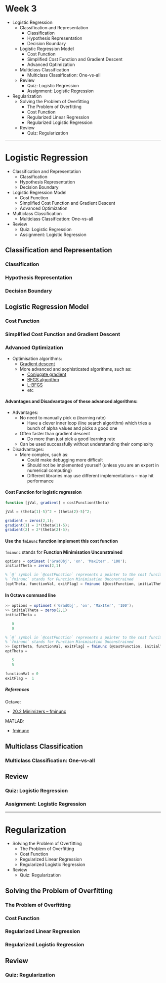 Week 3
======

- Logistic Regression
    - Classification and Representation
        - Classification
        - Hypothesis Representation
        - Decision Boundary
    - Logistic Regression Model
        - Cost Function
        - Simplified Cost Function and Gradient Descent
        - Advanced Optimization
    - Multiclass Classification
        - Multiclass Classification: One-vs-all
    - Review
        - Quiz: Logistic Regression
        - Assignment: Logistic Regression
- Regularization
    - Solving the Problem of Overfitting
        - The Problem of Overfitting
        - Cost Function
        - Regularized Linear Regression
        - Regularized Logistic Regression
    - Review
        - Quiz: Regularization

--------------------------------------------------------------------------------

Logistic Regression
===================

- Classification and Representation
    - Classification
    - Hypothesis Representation
    - Decision Boundary
- Logistic Regression Model
    - Cost Function
    - Simplified Cost Function and Gradient Descent
    - Advanced Optimization
- Multiclass Classification
    - Multiclass Classification: One-vs-all
- Review
    - Quiz: Logistic Regression
    - Assignment: Logistic Regression

Classification and Representation
---------------------------------

### Classification

### Hypothesis Representation

### Decision Boundary

Logistic Regression Model
-------------------------

### Cost Function

### Simplified Cost Function and Gradient Descent

### Advanced Optimization

- Optimisation algorithms:
    - [Gradient descent](https://en.wikipedia.org/wiki/Gradient_descent)
    - More advanced and sophisticated algorithms, such as:
        - [Conjugate gradient](https://en.wikipedia.org/wiki/Conjugate_gradient_method)
        - [BFGS algorithm](https://en.wikipedia.org/wiki/Broyden%E2%80%93Fletcher%E2%80%93Goldfarb%E2%80%93Shanno_algorithm)
        - [L-BFGS](https://en.wikipedia.org/wiki/Limited-memory_BFGS)
        - etc

#### Advantages and Disadvantages of these advanced algorithms:

- Advantages:
    - No need to manually pick α (learning rate)
        - Have a clever inner loop (line search algorithm) which tries a bunch of alpha values and picks a good one
    - Often faster than gradient descent
        - Do more than just pick a good learning rate
    - Can be used successfully without understanding their complexity
- Disadvantages:
    - More complex, such as:
        - Could make debugging more difficult
        - Should not be implemented yourself (unless you are an expert in numerical computing)
        - Different libraries may use different implementations – may hit performance

#### Cost Function for logistic regression

```octave
function [jVal, gradient] = costFunction(theta)

jVal = (theta(1)-5)^2 + (theta(2)-5)^2;

gradient = zeros(2,1);
gradient(1) = 2*(theta(1)-5);
gradient(2) = 2*(theta(2)-5);
```

#### Use the `fminunc` function implement this cost function

`fminunc` stands for **Function Minimisation Unconstrained**

```octave
options = optimset ('GradObj', 'on', 'MaxIter', '100');
initialTheta = zeros(2,1)

% `@` symbol in `@costFunction` represents a pointer to the cost funciton
% `fminunc` stands for Function Minimisation Unconstrained
[optTheta, functionVal, exitFlag] = fminunc (@costFunction, initialTheta, options)
```

#### In Octave command line

```octave
>> options = optimset ('GradObj', 'on', 'MaxIter', '100');
>> initialTheta = zeros(2,1)
initialTheta =

   0
   0

% `@` symbol in `@costFunction` represents a pointer to the cost funciton
% `fminunc` stands for Function Minimisation Unconstrained
>> [optTheta, functionVal, exitFlag] = fminunc (@costFunction, initialTheta, options)
optTheta =

   5
   5

functionVal = 0
exitFlag =  1
```

##### References

Octave:

- [20.2 Minimizers – fminunc](https://www.gnu.org/software/octave/doc/interpreter/Minimizers.html#XREFfminunc)

MATLAB:

- [fminunc](http://uk.mathworks.com/help/optim/ug/fminunc.html)

Multiclass Classification
-------------------------

### Multiclass Classification: One-vs-all

Review
------

### Quiz: Logistic Regression

### Assignment: Logistic Regression

--------------------------------------------------------------------------------

Regularization
==============

- Solving the Problem of Overfitting
    - The Problem of Overfitting
    - Cost Function
    - Regularized Linear Regression
    - Regularized Logistic Regression
- Review
    - Quiz: Regularization

Solving the Problem of Overfitting
----------------------------------

### The Problem of Overfitting

### Cost Function

### Regularized Linear Regression

### Regularized Logistic Regression

Review
------

### Quiz: Regularization

